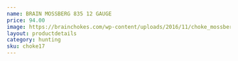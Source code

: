 ```yaml
---
name: BRAIN MOSSBERG 835 12 GAUGE
price: 94.00
image: https://brainchokes.com/wp-content/uploads/2016/11/choke_mossberg_835-400x300.jpg
layout: productdetails
category: hunting
sku: choke17
---
```

